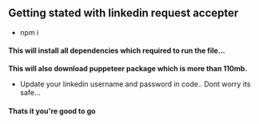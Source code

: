 ## Getting stated with linkedin request accepter

- npm i

#### This will install all dependencies which required to run the file...

<strong>This will also download puppeteer package which is more than 110mb.</strong>

- Update your linkedin username and password in code.. Dont worry its safe...

#### Thats it you're good to go
